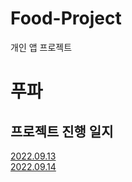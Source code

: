 # Food-Project
개인 앱 프로젝트

# 푸파

## 프로젝트 진행 일지
[2022.09.13](https://www.notion.so/2022-09-13-1156c087f9554991a51663063ce7d2f9)
<br/>
[2022.09.14](https://www.notion.so/2022-09-14-3a283c81682049ea811d0aa474ab495e)
